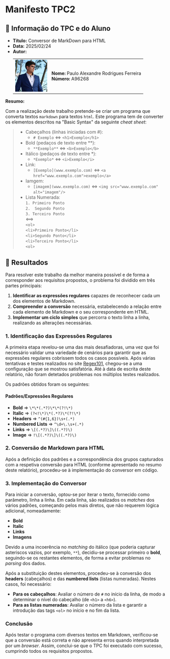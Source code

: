 # Manifesto TPC2

## 📌 Informação do TPC e do Aluno  

- **Título:** Conversor de MarkDown para HTML 
- **Data:** 2025/02/24
- **Autor:**  
    <table>
    <tr>
        <td><img src="../Images/Profile.jpg" width="100"></td>
        <td>
        <strong>Nome:</strong> Paulo Alexandre Rodrigues Ferreira<br>
        <strong>Número:</strong> A96268
        </td>
    </tr>
    </table>

**Resumo:** 

Com a realização deste trabalho pretende-se criar um programa que converta textos `markdown` para textos `html`. Este programa tem de converter os elementos descritos na "Basic Syntax" da seguinte *cheat sheet*:

> - Cabeçalhos (linhas iniciadas com #):
>   - `# Exemplo` <=> `<h1>Exemplo</h1>`
> - Bold (pedaços de texto entre **):
>   - `**Exemplo**` <=> `<b>Exemplo</b>`
> - Itálico (pedaços de texto entre *):
>   - `*Exemplo*` <=> `<i>Exemplo</i>`
> - Link:
>   - `[Exemplo](www.exemplo.com)` <=> `<a href="www.exemplo.com">exemplo</a>`
> - Iamgem:
>   - `[imagem](www.exemplo.com)` <=> `<img src="www.exemplo.com" alt="imagem"/>`
> - Lista Numerada:  
>   `1. Primeiro Ponto`  
>   `2.  Segundo Ponto`   
>   `3. Terceiro Ponto`  
>   \<==>   
>   `<ol>`  
>   `<li>Primeiro Ponto</li>`  
>   `<li>Segundo Ponto</li>`  
>   `<li>Terceiro Ponto</li>`  
>   `<ol>`  

## 📂 **Resultados**  

Para resolver este trabalho da melhor maneira possível e de forma a corresponder aos requisitos propostos, o problema foi dividido em três partes principais:  
1. **Identificar as expressões regulares** capazes de reconhecer cada um dos elementos de Markdown.  
2. **Compreender a conversão** necessária, estabelecendo a relação entre cada elemento de Markdown e o seu correspondente em HTML.  
3. **Implementar um ciclo simples** que percorra o texto linha a linha, realizando as alterações necessárias.  

### 1. Identificação das Expressões Regulares  
A primeira etapa revelou-se uma das mais desafiadoras, uma vez que foi necessário validar uma variedade de cenários para garantir que as expressões regulares cobrissem todos os casos possíveis. Após várias tentativas e testes realizados no site [Regex101](https://regex101.com/), chegou-se a uma configuração que se mostrou satisfatória. Até à data de escrita deste relatório, não foram detetados problemas nos múltiplos testes realizados.  

Os padrões obtidos foram os seguintes:  

#### Padrões/Expressões Regulares  
- **Bold** => `\*\*(.*?)\*\*(?!\*)`  
- **Italic** => `(?<!\*)\*(.*?)\*(?!\*)`  
- **Headers** => `^(#{1,6})\s+(.*)`  
- **Numbered Lists** => `^\d+\.\s+(.*)`  
- **Links** => `\[(.*?)\]\((.*?)\)`  
- **Image** => `!\[(.*?)\]\((.*?)\)`  

### 2. Conversão de Markdown para HTML  
Após a definição dos padrões e a correspondência dos grupos capturados com a respetiva conversão para HTML (conforme apresentado no resumo deste relatório), procedeu-se à implementação do conversor em código.  

### 3. Implementação do Conversor  
Para iniciar a conversão, optou-se por iterar o texto, fornecido como parâmetro, linha a linha. Em cada linha, são realizados os *matches* dos vários padrões, começando pelos mais diretos, que não requerem lógica adicional, nomeadamente:  
- **Bold**  
- **Italic**  
- **Links**  
- **Imagens**  

Devido a uma incoerência no *matching* do itálico (que poderia capturar asteriscos vazios, por exemplo, `**`), decidiu-se processar primeiro o **bold**, seguindo-se os restantes elementos, de forma a evitar problemas no *parsing* dos dados.  

Após a substituição destes elementos, procedeu-se à conversão dos **headers** (cabeçalhos) e das **numbered lists** (listas numeradas). Nestes casos, foi necessário:  
- **Para os cabeçalhos**: Avaliar o número de `#` no início da linha, de modo a determinar o nível do cabeçalho (de `<h1>` a `<h6>`).  
- **Para as listas numeradas**: Avaliar o número da lista e garantir a introdução das tags `<ol>` no início e no fim da lista.  

### Conclusão  
Após testar o programa com diversos textos em Markdown, verificou-se que a conversão está correta e não apresenta erros quando interpretada por um *browser*. Assim, conclui-se que o TPC foi executado com sucesso, cumprindo todos os requisitos propostos.  